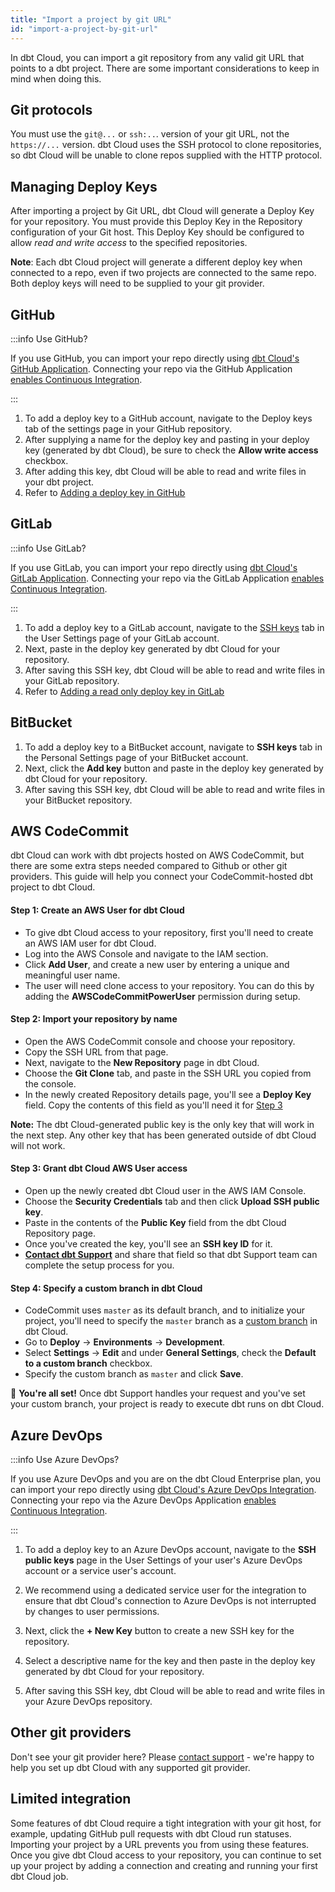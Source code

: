 ```yaml
---
title: "Import a project by git URL"
id: "import-a-project-by-git-url"
---
```


In dbt Cloud, you can import a git repository from any valid git URL that points to a dbt project. There are some important considerations to keep in mind when doing this.

## Git protocols
You must use the `git@...` or `ssh:..`. version of your git URL, not the `https://...` version. dbt Cloud uses the SSH protocol to clone repositories, so dbt Cloud will be unable to clone repos supplied with the HTTP protocol.


## Managing Deploy Keys
After importing a project by Git URL, dbt Cloud will generate a Deploy Key for your repository. You must provide this Deploy Key in the Repository configuration of your Git host. This Deploy Key should be configured to allow *read and write access* to the specified repositories.

**Note**: Each dbt Cloud project will generate a different deploy key when connected to a repo, even if two projects are connected to the same repo. Both deploy keys will need to be supplied to your git provider.

## GitHub

:::info Use GitHub?

If you use GitHub, you can import your repo directly using [dbt Cloud's GitHub Application](/docs/collaborate/git/connect-github). Connecting your repo via the GitHub Application [enables Continuous Integration](/docs/deploy/cloud-ci-job).

:::

1. To add a deploy key to a GitHub account, navigate to the Deploy keys tab of the settings page in your GitHub repository. 
2. After supplying a name for the deploy key and pasting in your deploy key (generated by dbt Cloud), be sure to check the **Allow write access** checkbox. 
3. After adding this key, dbt Cloud will be able to read and write files in your dbt project.
4. Refer to [Adding a deploy key in GitHub](https://github.blog/2015-06-16-read-only-deploy-keys/)

<Lightbox src="/img/docs/dbt-cloud/cloud-configuring-dbt-cloud/cd7351c-Screen_Shot_2019-10-16_at_1.09.41_PM.png" title="Configuring a GitHub Deploy Key"/>

## GitLab

:::info Use GitLab?

If you use GitLab, you can import your repo directly using [dbt Cloud's GitLab Application](/docs/collaborate/git/connect-gitlab). Connecting your repo via the GitLab Application [enables Continuous Integration](/docs/deploy/cloud-ci-job).

:::

1. To add a deploy key to a GitLab account, navigate to the [SSH keys](https://gitlab.com/profile/keys) tab in the User Settings page of your GitLab account. 
2. Next, paste in the deploy key generated by dbt Cloud for your repository. 
3. After saving this SSH key, dbt Cloud will be able to read and write files in your GitLab repository.
4. Refer to [Adding a read only deploy key in GitLab](https://docs.gitlab.com/ee/ssh/#per-repository-deploy-keys)

<Lightbox src="/img/docs/dbt-cloud/cloud-configuring-dbt-cloud/f3ea88d-Screen_Shot_2019-10-16_at_4.45.50_PM.png" title="Configuring a GitLab SSH Key"/>

## BitBucket

1. To add a deploy key to a BitBucket account, navigate to **SSH keys** tab in the Personal Settings page of your BitBucket account.
2. Next, click the **Add key** button and paste in the deploy key generated by dbt Cloud for your repository. 
3. After saving this SSH key, dbt Cloud will be able to read and write files in your BitBucket repository.

<Lightbox src="/img/docs/dbt-cloud/cloud-configuring-dbt-cloud/bitbucket-ssh-key.png" title="Configuring a BitBucket SSH Key"/>

## AWS CodeCommit

dbt Cloud can work with dbt projects hosted on AWS CodeCommit, but there are some extra steps needed compared to Github or other git providers. This guide will help you connect your CodeCommit-hosted dbt project to dbt Cloud.

#### Step 1: Create an AWS User for dbt Cloud
- To give dbt Cloud access to your repository, first you'll need to create an AWS IAM user for dbt Cloud. 
- Log into the AWS Console and navigate to the IAM section. 
- Click **Add User**, and create a new user by entering a unique and meaningful user name.
- The user will need clone access to your repository. You can do this by adding the **AWSCodeCommitPowerUser** permission during setup.

#### Step 2: Import your repository by name
- Open the AWS CodeCommit console and choose your repository. 
- Copy the SSH URL from that page. 
- Next, navigate to the **New Repository** page in dbt Cloud. 
- Choose the **Git Clone** tab, and paste in the SSH URL you copied from the console.
- In the newly created Repository details page, you'll see a **Deploy Key** field. Copy the contents of this field as you'll need it for [Step 3](#step-3-grant-dbt-cloud-aws-user-access)

**Note:** The dbt Cloud-generated public key is the only key that will work in the next step. Any other key that has been generated outside of dbt Cloud will not work.

#### Step 3: Grant dbt Cloud AWS User access
- Open up the newly created dbt Cloud user in the AWS IAM Console. 
- Choose the **Security Credentials** tab and then click **Upload SSH public key**. 
- Paste in the contents of the **Public Key** field from the dbt Cloud Repository page.
- Once you've created the key, you'll see an **SSH key ID** for it. 
- **[Contact dbt Support](mailto:support@getdbt.com)** and share that field so that dbt Support team can complete the setup process for you.

#### Step 4: Specify a custom branch in dbt Cloud
- CodeCommit uses `master` as its default branch, and to initialize your project, you'll need to specify the `master` branch as a [custom branch](/faqs/environments/custom-branch-settings#development) in dbt Cloud.
- Go to **Deploy** -> **Environments** -> **Development**. 
- Select **Settings** -> **Edit** and under **General Settings**, check the **Default to a custom branch** checkbox.
- Specify the custom branch as `master` and click **Save**.

🎉 **You're all set!** Once dbt Support handles your request and you've set your custom branch, your project is ready to execute dbt runs on dbt Cloud. 

## Azure DevOps
:::info Use Azure DevOps?

If you use Azure DevOps and you are on the dbt Cloud Enterprise plan, you can import your repo directly using [dbt Cloud's Azure DevOps Integration](/docs/collaborate/git/connect-azure-devops). Connecting your repo via the Azure DevOps Application [enables Continuous Integration](/docs/deploy/cloud-ci-job).

:::

1. To add a deploy key to an Azure DevOps account, navigate to the **SSH public keys** page in the User Settings of your user's Azure DevOps account or a service user's account. 

2. We recommend using a dedicated service user for the integration to ensure that dbt Cloud's connection to Azure DevOps is not interrupted by changes to user permissions.

<Lightbox src="/img/docs/dbt-cloud/cloud-configuring-dbt-cloud/52bfdaa-Screen_Shot_2020-03-09_at_4.13.20_PM.png" title="Navigate to the 'SSH public keys' settings page" />

3. Next, click the **+ New Key** button to create a new SSH key for the repository.

<Lightbox src="/img/docs/dbt-cloud/cloud-configuring-dbt-cloud/6d8e980-Screen_Shot_2020-03-09_at_4.13.27_PM.png" title="Click the '+ New Key' button to create a new SSH key for the repository." />

4. Select a descriptive name for the key and then paste in the deploy key generated by dbt Cloud for your repository. 

5. After saving this SSH key, dbt Cloud will be able to read and write files in your Azure DevOps repository.

<Lightbox src="/img/docs/dbt-cloud/cloud-configuring-dbt-cloud/d19f199-Screen_Shot_2020-03-09_at_4.13.50_PM.png" title="Enter and save the public key generated for your repository by dbt Cloud" />

## Other git providers

Don't see your git provider here? Please [contact support](mailto:support@getdbt.com) - we're happy to help you set up dbt Cloud with any supported git provider.

## Limited integration
Some features of dbt Cloud require a tight integration with your git host, for example, updating GitHub pull requests with dbt Cloud run statuses. Importing your project by a URL prevents you from using these features. Once you give dbt Cloud access to your repository, you can continue to set up your project by adding a connection and creating and running your first dbt Cloud job.